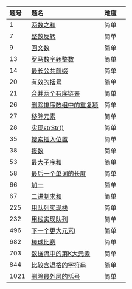 | 题号 | 题名 | 难度 | |
|:---|:---|:---|:---|
| 1|[两数之和](src/easy/TwoSum.java)|简单| |
| 7|[整数反转](src/easy/ReverseInteger.java)|简单| |
| 9|[回文数](src/easy/PalindromeNumber.java)|简单| |
| 13|[罗马数字转整数](src/easy/RomanToInteger.java)|简单| |
| 14|[最长公共前缀](src/easy/LongestCommonPrefix.java)|简单| |
| 20|[有效的括号](src/easy/ValidParentheses.java)|简单| |
| 21|[合并两个有序链表](src/easy/MergeTwoSortedLists.java)|简单| |
| 26|[删除排序数组中的重复项](src/easy/RemoveDuplicatesFromSortedArray.java)|简单| |
| 27|[移除元素](src/easy/RemoveElement.java)|简单| |
| 28|[实现strStr()](src/easy/ImplementStrStr.java)|简单| |
| 35|[搜索插入位置](src/easy/SearchInsertPosition.java)|简单| |
| 38|[报数](src/easy/CountAndSay.java)|简单| |
| 53|[最大子序和](src/easy/MaximumSubarray.java)|简单| |
| 58|[最后一个单词的长度](src/easy/LengthOfLastWord.java)|简单| |
| 66|[加一](src/easy/PlusOne.java)|简单| |
| 67|[二进制求和](src/easy/AddBinary.java)|简单| |
| 225|[用队列实现栈](src/easy/ImplementStackUsingQueues.java)|简单| |
| 232|[用栈实现队列](src/easy/ImplementQueueUsingStacks.java)|简单| |
| 496|[下一个更大元素I](src/easy/NextGreaterElementI.java)|简单| |
| 682|[棒球比赛](src/easy/BaseballGame.java)|简单| |
| 703|[数据流中的第K大元素](src/easy/KthLargestElementInaStream.java)|简单| |
| 844|[比较含退格的字符串](src/easy/BackspaceStringCompare.java)|简单| |
| 1021|[删除最外层的括号](src/easy/RemoveOutermostParentheses.java)|简单| |
